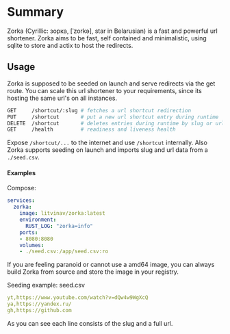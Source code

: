 # Summary

Zorka (Cyrillic: зорка, [ˈzorkə], star in Belarusian) is a fast and powerful url shortener.
Zorka aims to be fast, self contained and minimalistic, using sqlite to store and actix to host the redirects.

## Usage

Zorka is supposed to be seeded on launch and serve redirects via the get route.
You can scale this url shortener to your requirements, since its hosting the same url's on all instances.

```sh
GET     /shortcut/:slug # fetches a url shortcut redirection
PUT     /shortcut       # put a new url shortcut entry during runtime
DELETE  /shortcut       # deletes entries during runtime by slug or url
GET     /health         # readiness and liveness health
```

Expose `/shortcut/...` to the internet and use `/shortcut` internally.
Also Zorka supports seeding on launch and imports slug and url data from a `./seed.csv`.

#### Examples

Compose:
```yaml
services:
  zorka:
    image: litvinav/zorka:latest
    environment:
      RUST_LOG: "zorka=info"
    ports:
    - 8080:8080
    volumes:
    - ./seed.csv:/app/seed.csv:ro
```
If you are feeling paranoid or cannot use a amd64 image, you can always build Zorka from source and store the image in your registry.

Seeding example: seed.csv
```yaml
yt,https://www.youtube.com/watch?v=dQw4w9WgXcQ
ya,https://yandex.ru/
gh,https://github.com
```
As you can see each line consists of the slug and a full url.

